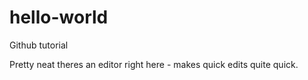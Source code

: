 # hello-world
Github tutorial

Pretty neat theres an editor right here - makes quick edits quite quick.
